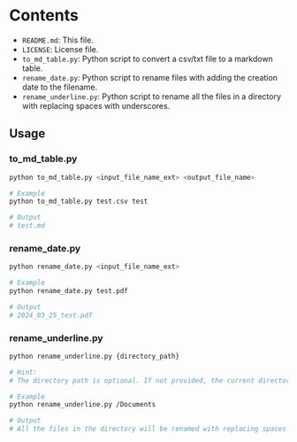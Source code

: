 # Contents

- `README.md`: This file.
- `LICENSE`: License file.
- `to_md_table.py`: Python script to convert a csv/txt file to a markdown table.
- `rename_date.py`: Python script to rename files with adding the creation date to the filename.
- `rename_underline.py`: Python script to rename all the files in a directory with replacing spaces with underscores.


## Usage

### to_md_table.py

```bash
python to_md_table.py <input_file_name_ext> <output_file_name>

# Example
python to_md_table.py test.csv test

# Output
# test.md
```

### rename_date.py

```bash
python rename_date.py <input_file_name_ext>

# Example
python rename_date.py test.pdf

# Output
# 2024_03_25_test.pdf
```

### rename_underline.py

```bash
python rename_underline.py {directory_path}

# Hint:
# The directory path is optional. If not provided, the current directory will be considered.

# Example
python rename_underline.py /Documents

# Output
# All the files in the directory will be renamed with replacing spaces with underscores.
```

